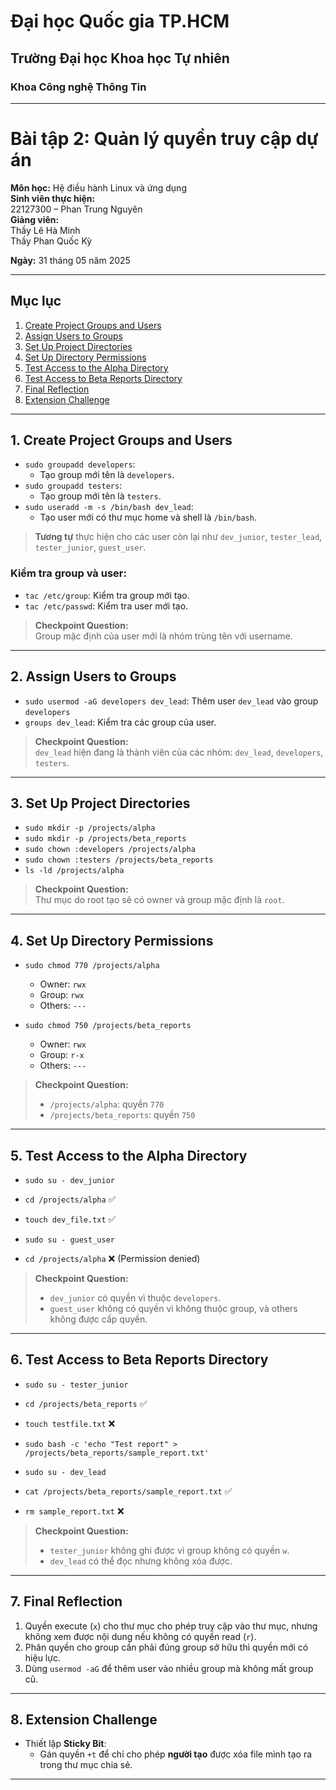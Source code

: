 
# Đại học Quốc gia TP.HCM  
## Trường Đại học Khoa học Tự nhiên  
### Khoa Công nghệ Thông Tin  

---

# Bài tập 2: Quản lý quyền truy cập dự án  
**Môn học:** Hệ điều hành Linux và ứng dụng  
**Sinh viên thực hiện:**  
22127300 – Phan Trung Nguyên  
**Giảng viên:**  
Thầy Lê Hà Minh  
Thầy Phan Quốc Kỳ  

**Ngày:** 31 tháng 05 năm 2025  

---

## Mục lục

1. [Create Project Groups and Users](#1-create-project-groups-and-users)  
2. [Assign Users to Groups](#2-assign-users-to-groups)  
3. [Set Up Project Directories](#3-set-up-project-directories)  
4. [Set Up Directory Permissions](#4-set-up-directory-permissions)  
5. [Test Access to the Alpha Directory](#5-test-access-to-the-alpha-directory)  
6. [Test Access to Beta Reports Directory](#6-test-access-to-beta-reports-directory)  
7. [Final Reflection](#7-final-reflection)  
8. [Extension Challenge](#8-extension-challenge)  

---

## 1. Create Project Groups and Users

- `sudo groupadd developers`:  
  + Tạo group mới tên là `developers`.  
- `sudo groupadd testers`:  
  + Tạo group mới tên là `testers`.  
- `sudo useradd -m -s /bin/bash dev_lead`:  
  + Tạo user mới có thư mục home và shell là `/bin/bash`.

> **Tương tự** thực hiện cho các user còn lại như `dev_junior`, `tester_lead`, `tester_junior`, `guest_user`.

### Kiểm tra group và user:
- `tac /etc/group`: Kiểm tra group mới tạo.  
- `tac /etc/passwd`: Kiểm tra user mới tạo.

> **Checkpoint Question:**  
> Group mặc định của user mới là nhóm trùng tên với username.

---

## 2. Assign Users to Groups

- `sudo usermod -aG developers dev_lead`: Thêm user `dev_lead` vào group `developers`  
- `groups dev_lead`: Kiểm tra các group của user.  

> **Checkpoint Question:**  
> `dev_lead` hiện đang là thành viên của các nhóm: `dev_lead`, `developers`, `testers`.

---

## 3. Set Up Project Directories

- `sudo mkdir -p /projects/alpha`  
- `sudo mkdir -p /projects/beta_reports`  
- `sudo chown :developers /projects/alpha`  
- `sudo chown :testers /projects/beta_reports`  
- `ls -ld /projects/alpha`  

> **Checkpoint Question:**  
> Thư mục do root tạo sẽ có owner và group mặc định là `root`.

---

## 4. Set Up Directory Permissions

- `sudo chmod 770 /projects/alpha`  
  + Owner: `rwx`  
  + Group: `rwx`  
  + Others: `---`

- `sudo chmod 750 /projects/beta_reports`  
  + Owner: `rwx`  
  + Group: `r-x`  
  + Others: `---`

> **Checkpoint Question:**  
> - `/projects/alpha`: quyền `770`  
> - `/projects/beta_reports`: quyền `750`

---

## 5. Test Access to the Alpha Directory

- `sudo su - dev_junior`  
- `cd /projects/alpha` ✅  
- `touch dev_file.txt` ✅  

- `sudo su - guest_user`  
- `cd /projects/alpha` ❌ (Permission denied)

> **Checkpoint Question:**  
> - `dev_junior` có quyền vì thuộc `developers`.  
> - `guest_user` không có quyền vì không thuộc group, và others không được cấp quyền.

---

## 6. Test Access to Beta Reports Directory

- `sudo su - tester_junior`  
- `cd /projects/beta_reports` ✅  
- `touch testfile.txt` ❌  

- `sudo bash -c 'echo "Test report" > /projects/beta_reports/sample_report.txt'`  
- `sudo su - dev_lead`  
- `cat /projects/beta_reports/sample_report.txt` ✅  
- `rm sample_report.txt` ❌  

> **Checkpoint Question:**  
> - `tester_junior` không ghi được vì group không có quyền `w`.  
> - `dev_lead` có thể đọc nhưng không xóa được.

---

## 7. Final Reflection

1. Quyền execute (`x`) cho thư mục cho phép truy cập vào thư mục, nhưng không xem được nội dung nếu không có quyền read (`r`).  
2. Phân quyền cho group cần phải đúng group sở hữu thì quyền mới có hiệu lực.  
3. Dùng `usermod -aG` để thêm user vào nhiều group mà không mất group cũ.

---

## 8. Extension Challenge

- Thiết lập **Sticky Bit**:  
  + Gán quyền `+t` để chỉ cho phép **người tạo** được xóa file mình tạo ra trong thư mục chia sẻ.

---
